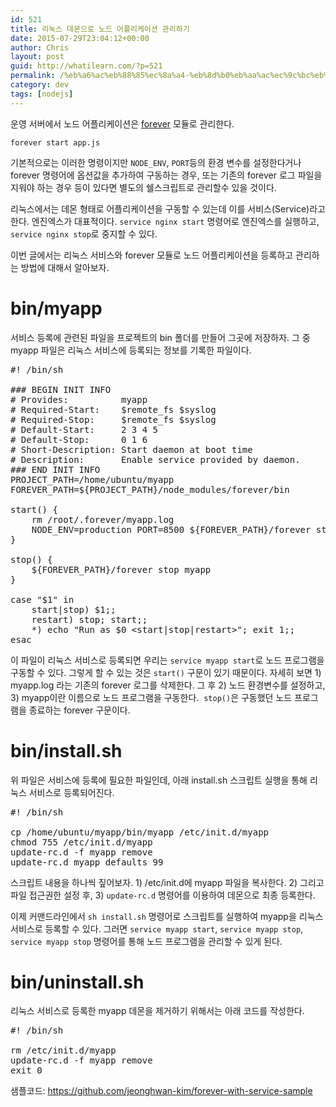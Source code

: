 ```yaml
---
id: 521
title: 리눅스 데몬으로 노드 어플리케이션 관리하기
date: 2015-07-29T23:04:12+00:00
author: Chris
layout: post
guid: http://whatilearn.com/?p=521
permalink: /%eb%a6%ac%eb%88%85%ec%8a%a4-%eb%8d%b0%eb%aa%ac%ec%9c%bc%eb%a1%9c-%eb%85%b8%eb%93%9c-%ec%96%b4%ed%94%8c%eb%a6%ac%ec%bc%80%ec%9d%b4%ec%85%98-%ea%b4%80%eb%a6%ac%ed%95%98%ea%b8%b0/
category: dev
tags: [nodejs]
---
```

운영 서버에서 노드 어플리케이션은 <a href="https://github.com/foreverjs/forever">forever</a> 모듈로 관리한다.

`forever start app.js`

기본적으로는 이러한 명령이지만 `NODE_ENV`, `PORT`등의 환경 변수를 설정한다거나 forever 명령어에 옵션값을 추가하여 구동하는 경우, 또는 기존의 forever 로그 파일을 지워야 하는 경우 등이 있다면 별도의 쉘스크립트로 관리할수 있을 것이다.

리눅스에서는 데몬 형태로 어플리케이션을 구동할 수 있는데 이를 서비스(Service)라고 한다. 엔진엑스가 대표적이다. `service nginx start` 명령어로 엔진엑스를 실행하고, `service nginx stop`로 중지할 수 있다.

이번 글에서는 리눅스 서비스와 forever 모듈로 노드 어플리케이션을 등록하고 관리하는 방법에 대해서 알아보자.

# bin/myapp

서비스 등록에 관련된 파일을 프로젝트의 bin 폴더를 만들어 그곳에 저장하자. 그 중 myapp 파일은 리눅스 서비스에 등록되는 정보를 기록한 파일이다.
<pre class="lang:sh decode:true" title="bin/app">#! /bin/sh

### BEGIN INIT INFO
# Provides:          myapp
# Required-Start:    $remote_fs $syslog
# Required-Stop:     $remote_fs $syslog
# Default-Start:     2 3 4 5
# Default-Stop:      0 1 6
# Short-Description: Start daemon at boot time
# Description:       Enable service provided by daemon.
### END INIT INFO
PROJECT_PATH=/home/ubuntu/myapp
FOREVER_PATH=${PROJECT_PATH}/node_modules/forever/bin

start() {
    rm /root/.forever/myapp.log
    NODE_ENV=production PORT=8500 ${FOREVER_PATH}/forever start --uid myapp ${PROJECT_PATH}/app.js
}

stop() {
    ${FOREVER_PATH}/forever stop myapp
}

case "$1" in
    start|stop) $1;;
    restart) stop; start;;
	*) echo "Run as $0 &lt;start|stop|restart&gt;"; exit 1;;
esac</pre>
이 파일이 리눅스 서비스로 등록되면 우리는 `service myapp start`로 노드 프로그램을 구동할 수 있다. 그렇게 할 수 있는 것은 `start()` 구문이 있기 때문이다. 자세히 보면 1) myapp.log 라는 기존의 forever 로그를 삭제한다. 그 후 2) 노드 환경변수를 설정하고, 3) myapp이란 이름으로 노드 프로그램을 구동한다.  `stop()`은 구동했던 노드 프로그램을 종료하는 forever 구문이다.

# bin/install.sh

위 파일은 서비스에 등록에 필요한 파일인데, 아래 install.sh 스크립트 실행을 통해 리눅스 서비스로 등록되어진다.
<pre class="lang:default decode:true" title="bin/install.sh">#! /bin/sh

cp /home/ubuntu/myapp/bin/myapp /etc/init.d/myapp
chmod 755 /etc/init.d/myapp
update-rc.d -f myapp remove
update-rc.d myapp defaults 99</pre>
스크립트 내용을 하나씩 짚어보자. 1) /etc/init.d에 myapp 파일을 복사한다. 2) 그리고 파일 접근권한 설정 후, 3) `update-rc.d` 명령어를 이용하여 데몬으로 최종 등록한다.

이제 커맨드라인에서 `sh install.sh` 명령어로 스크립트를 실행하여 myapp을 리눅스 서비스로 등록할 수 있다. 그러면 `service myapp start`, `service myapp stop`, `service myapp stop` 명령어를 통해 노드 프로그램을 관리할 수 있게 된다.

# bin/uninstall.sh

리눅스 서비스로 등록한 myapp 데몬을 제거하기 위해서는 아래 코드를 작성한다.
<pre class="lang:sh decode:true" title="bin/uninstall">#! /bin/sh

rm /etc/init.d/myapp
update-rc.d -f myapp remove
exit 0</pre>
샘플코드: <a href="https://github.com/jeonghwan-kim/forever-with-service-sample">https://github.com/jeonghwan-kim/forever-with-service-sample</a>

&nbsp;
